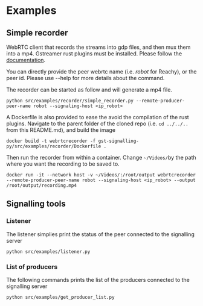 # Examples

## Simple recorder

WebRTC client that records the streams into gdp files, and then mux them into a mp4. Gstreamer rust plugins must be installed. Please follow the [documentation](https://gitlab.freedesktop.org/gstreamer/gst-plugins-rs/-/tree/main/net/webrtc).

You can directly provide the peer webrtc name (i.e. *robot* for Reachy), or the peer id. Please use --help for more details about the command.

The recorder can be started as follow and will generate a mp4 file.

```shell
python src/examples/recorder/simple_recorder.py --remote-producer-peer-name robot --signaling-host <ip_robot>
```

A Dockerfile is also provided to ease the avoid the compilation of the rust plugins. Navigate to the parent folder of the cloned repo (i.e. `cd ../../..` from this README.md), and build the image

```shell
docker build -t webrtcrecorder -f gst-signalling-py/src/examples/recorder/Dockerfile .
```

Then run the recorder from within a container. Change `~/Videos/`by the path where you want the recording to be saved to.

```shell
docker run -it --network host -v ~/Videos/:/root/output webrtcrecorder --remote-producer-peer-name robot --signaling-host <ip_robot> --output /root/output/recording.mp4
```

## Signalling tools

### Listener

The listener simplies print the status of the peer connected to the signalling server

```shell
python src/examples/listener.py 
```

### List of producers

The following commands prints the list of the producers connected to the signalling server

```shell
python src/examples/get_producer_list.py
```